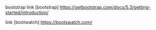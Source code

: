 bootstrap
link [bootstrap] https://getbootstrap.com/docs/5.3/getting-started/introduction/

link [bootwatch] https://bootswatch.com/